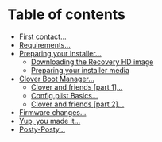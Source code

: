 # Table of contents

* [First contact...](README.md)
* [Requirements...](requirements....md)
* [Preparing your Installer...](preparing-your-installer.../README.md)
  * [Downloading the Recovery HD image](preparing-your-installer.../untitled-1.md)
  * [Preparing your installer media](preparing-your-installer.../preparing-your-installer-media....md)
* [Clover Boot Manager...](clover-boot-manager.../README.md)
  * [Clover and friends \[part 1\]...](clover-boot-manager.../clover-and-friends....md)
  * [Config.plist Basics...](clover-boot-manager.../config.plist-basics....md)
  * [Clover and friends \[part 2\]...](clover-boot-manager.../clover-and-friends-part-2-....md)
* [Firmware changes...](firmware-changes....md)
* [Yup, you made it...](yup-you-made-it....md)
* [Posty-Posty...](posty-posty....md)

